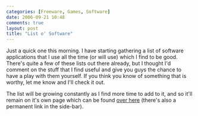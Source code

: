 ```yaml
---
categories: [Freeware, Games, Software]
date: 2006-09-21 10:48
comments: true
layout: post
title: "List o' Software"
---
```

Just a quick one this morning. I have starting gathering a list of software applications that I use all the time (or will use) which I find to be good. There's quite a few of these lists out there already, but I thought I'd comment on the stuff that I find useful and give you guys the chance to have a play with them yourself. If you think you know of something that is worthy, let me know and I'll check it out.

The list will be growing constantly as I find more time to add to it, and so it'll remain on it's own page which can be found <a href="/software-list/" title="Software List">over here</a> (there's also a permanent link in the side-bar).
